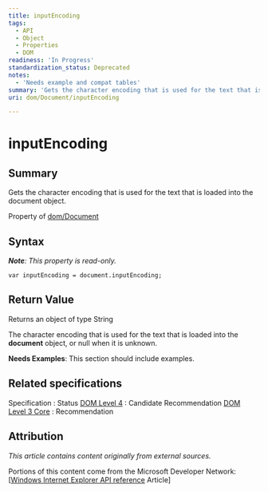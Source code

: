 ```yaml
---
title: inputEncoding
tags:
  - API
  - Object
  - Properties
  - DOM
readiness: 'In Progress'
standardization_status: Deprecated
notes:
  - 'Needs example and compat tables'
summary: 'Gets the character encoding that is used for the text that is loaded into the document object.'
uri: dom/Document/inputEncoding

---
```

# inputEncoding

## Summary

Gets the character encoding that is used for the text that is loaded into the document object.

<span data-meta="applies_to" data-type="key">Property of <span data-type="value">[dom/Document](/dom/Document)</span></span>

## Syntax

***Note**: This property is read-only.*

``` {.js}
var inputEncoding = document.inputEncoding;
```

## Return Value

<span data-meta="return" data-type="key">Returns an object of type <span data-type="value">String</span></span>

The character encoding that is used for the text that is loaded into the **document** object, or null when it is unknown.

**Needs Examples**: This section should include examples.

## Related specifications

Specification
:   Status
[DOM Level 4](http://www.w3.org/TR/2014/CR-dom-20140508/#dom-core)
:   Candidate Recommendation
[DOM Level 3 Core](http://www.w3.org/TR/DOM-Level-3-Core/core.html#Document3-inputEncoding)
:   Recommendation

## Attribution

*This article contains content originally from external sources.*

Portions of this content come from the Microsoft Developer Network: [[Windows Internet Explorer API reference](http://msdn.microsoft.com/en-us/library/ie/hh828809%28v=vs.85%29.aspx) Article]

